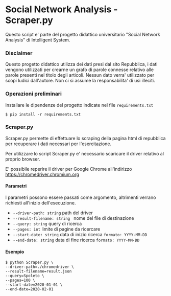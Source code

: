 # Social Network Analysis - Scraper.py

Questo script e' parte del progetto didattico universitario "Social Network Analysis" di Intelligent System.

### Disclaimer
Questo progetto didattico utilizza dei dati presi dal sito Repubblica, i dati vengono utilizzati per crearne un grafo di parole connesse relativo alle parole presenti nel titolo degli articoli. Nessun dato verra' utilizzato per scopi ludici dall'autore. Non ci si assume la responsabilita' di usi illeciti.

### Operazioni preliminari
Installare le dipendenze del progetto indicate nel file `requirements.txt`

```shell script
$ pip install -r requirements.txt 
```

### Scraper.py
Scraper.py permette di effettuare lo scraping della pagina html di repubblica per recuperare i dati necessari per l'esercitazione.

Per utilizzare lo script Scraper.py e' necessario scaricare il driver relativo al proprio browser.

E' possibile reperire il driver per Google Chrome all'indirizzo https://chromedriver.chromium.org

#### Parametri
I parametri possono essere passati come argomento, altrimenti verrano richiesti all'inizio dell'esecuzione.

- `--driver-path: string` path del driver 
- `--result-filename: string ` nome del file di destinazione
- `--query: string` query di ricerca
- `--pages: int` limite di pagine da ricercare
- `--start-date: string` data di inizio ricerca `formato: YYYY-MM-DD`
- `--end-date: string` data di fine ricerca `formato: YYYY-MM-DD`


#### Esempio
```shell script
$ python Scraper.py \
--driver-path=./chromedriver \
--result-filename=result.json 
--query=Spoleto \
--pages=100 \
--start-date=2020-01-01 \
--end-date=2020-02-01
```

